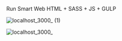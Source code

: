 Run Smart Web 
HTML + SASS + JS + GULP

![localhost_3000_ (1)](https://user-images.githubusercontent.com/61510461/225573843-b4c423d2-d568-4ae5-8aac-c51103536b04.png)

![localhost_3000_](https://user-images.githubusercontent.com/61510461/225573822-9e7af443-43d8-4fb6-a1ea-7a28caf10fec.png)
